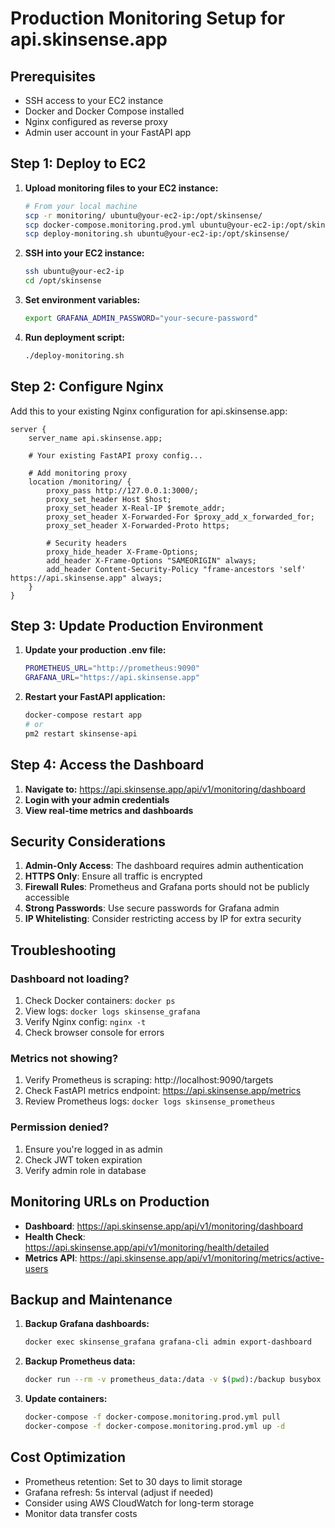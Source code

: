 # Production Monitoring Setup for api.skinsense.app

## Prerequisites
- SSH access to your EC2 instance
- Docker and Docker Compose installed
- Nginx configured as reverse proxy
- Admin user account in your FastAPI app

## Step 1: Deploy to EC2

1. **Upload monitoring files to your EC2 instance:**
   ```bash
   # From your local machine
   scp -r monitoring/ ubuntu@your-ec2-ip:/opt/skinsense/
   scp docker-compose.monitoring.prod.yml ubuntu@your-ec2-ip:/opt/skinsense/
   scp deploy-monitoring.sh ubuntu@your-ec2-ip:/opt/skinsense/
   ```

2. **SSH into your EC2 instance:**
   ```bash
   ssh ubuntu@your-ec2-ip
   cd /opt/skinsense
   ```

3. **Set environment variables:**
   ```bash
   export GRAFANA_ADMIN_PASSWORD="your-secure-password"
   ```

4. **Run deployment script:**
   ```bash
   ./deploy-monitoring.sh
   ```

## Step 2: Configure Nginx

Add this to your existing Nginx configuration for api.skinsense.app:

```nginx
server {
    server_name api.skinsense.app;
    
    # Your existing FastAPI proxy config...
    
    # Add monitoring proxy
    location /monitoring/ {
        proxy_pass http://127.0.0.1:3000/;
        proxy_set_header Host $host;
        proxy_set_header X-Real-IP $remote_addr;
        proxy_set_header X-Forwarded-For $proxy_add_x_forwarded_for;
        proxy_set_header X-Forwarded-Proto https;
        
        # Security headers
        proxy_hide_header X-Frame-Options;
        add_header X-Frame-Options "SAMEORIGIN" always;
        add_header Content-Security-Policy "frame-ancestors 'self' https://api.skinsense.app" always;
    }
}
```

## Step 3: Update Production Environment

1. **Update your production .env file:**
   ```bash
   PROMETHEUS_URL="http://prometheus:9090"
   GRAFANA_URL="https://api.skinsense.app"
   ```

2. **Restart your FastAPI application:**
   ```bash
   docker-compose restart app
   # or
   pm2 restart skinsense-api
   ```

## Step 4: Access the Dashboard

1. **Navigate to:** https://api.skinsense.app/api/v1/monitoring/dashboard
2. **Login with your admin credentials**
3. **View real-time metrics and dashboards**

## Security Considerations

1. **Admin-Only Access**: The dashboard requires admin authentication
2. **HTTPS Only**: Ensure all traffic is encrypted
3. **Firewall Rules**: Prometheus and Grafana ports should not be publicly accessible
4. **Strong Passwords**: Use secure passwords for Grafana admin
5. **IP Whitelisting**: Consider restricting access by IP for extra security

## Troubleshooting

### Dashboard not loading?
1. Check Docker containers: `docker ps`
2. View logs: `docker logs skinsense_grafana`
3. Verify Nginx config: `nginx -t`
4. Check browser console for errors

### Metrics not showing?
1. Verify Prometheus is scraping: http://localhost:9090/targets
2. Check FastAPI metrics endpoint: https://api.skinsense.app/metrics
3. Review Prometheus logs: `docker logs skinsense_prometheus`

### Permission denied?
1. Ensure you're logged in as admin
2. Check JWT token expiration
3. Verify admin role in database

## Monitoring URLs on Production

- **Dashboard**: https://api.skinsense.app/api/v1/monitoring/dashboard
- **Health Check**: https://api.skinsense.app/api/v1/monitoring/health/detailed
- **Metrics API**: https://api.skinsense.app/api/v1/monitoring/metrics/active-users

## Backup and Maintenance

1. **Backup Grafana dashboards:**
   ```bash
   docker exec skinsense_grafana grafana-cli admin export-dashboard
   ```

2. **Backup Prometheus data:**
   ```bash
   docker run --rm -v prometheus_data:/data -v $(pwd):/backup busybox tar czf /backup/prometheus-backup.tar.gz /data
   ```

3. **Update containers:**
   ```bash
   docker-compose -f docker-compose.monitoring.prod.yml pull
   docker-compose -f docker-compose.monitoring.prod.yml up -d
   ```

## Cost Optimization

- Prometheus retention: Set to 30 days to limit storage
- Grafana refresh: 5s interval (adjust if needed)
- Consider using AWS CloudWatch for long-term storage
- Monitor data transfer costs